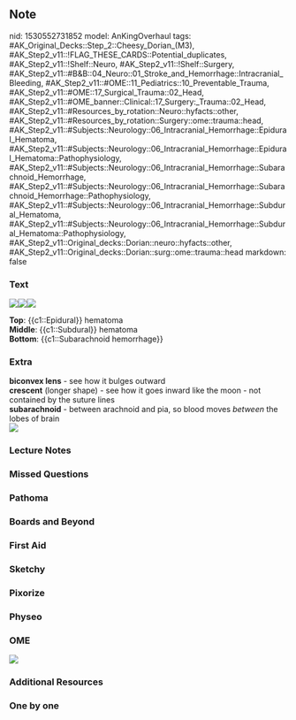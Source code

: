 ## Note
nid: 1530552731852
model: AnKingOverhaul
tags: #AK_Original_Decks::Step_2::Cheesy_Dorian_(M3), #AK_Step2_v11::!FLAG_THESE_CARDS::Potential_duplicates, #AK_Step2_v11::!Shelf::Neuro, #AK_Step2_v11::!Shelf::Surgery, #AK_Step2_v11::#B&B::04_Neuro::01_Stroke_and_Hemorrhage::Intracranial_Bleeding, #AK_Step2_v11::#OME::11_Pediatrics::10_Preventable_Trauma, #AK_Step2_v11::#OME::17_Surgical_Trauma::02_Head, #AK_Step2_v11::#OME_banner::Clinical::17_Surgery:_Trauma::02_Head, #AK_Step2_v11::#Resources_by_rotation::Neuro::hyfacts::other, #AK_Step2_v11::#Resources_by_rotation::Surgery::ome::trauma::head, #AK_Step2_v11::#Subjects::Neurology::06_Intracranial_Hemorrhage::Epidural_Hematoma, #AK_Step2_v11::#Subjects::Neurology::06_Intracranial_Hemorrhage::Epidural_Hematoma::Pathophysiology, #AK_Step2_v11::#Subjects::Neurology::06_Intracranial_Hemorrhage::Subarachnoid_Hemorrhage, #AK_Step2_v11::#Subjects::Neurology::06_Intracranial_Hemorrhage::Subarachnoid_Hemorrhage::Pathophysiology, #AK_Step2_v11::#Subjects::Neurology::06_Intracranial_Hemorrhage::Subdural_Hematoma, #AK_Step2_v11::#Subjects::Neurology::06_Intracranial_Hemorrhage::Subdural_Hematoma::Pathophysiology, #AK_Step2_v11::Original_decks::Dorian::neuro::hyfacts::other, #AK_Step2_v11::Original_decks::Dorian::surg::ome::trauma::head
markdown: false

### Text
<img src="paste-528448481132547.jpg"><img src=
"paste-1301654263562241.jpg"><img src="paste-1320251471953923.jpg">
<div>
  <b>Top</b>: {{c1::Epidural}} hematoma
</div>
<div>
  <b>Middle</b>: {{c1::Subdural}} hematoma
</div>
<div>
  <b>Bottom</b>: {{c1::Subarachnoid hemorrhage}}
</div>

### Extra
<div>
  <b>biconvex lens</b> - see how it bulges outward
</div>
<div>
  <b>crescent</b> (longer shape) - see how it goes inward like the
  moon - not contained by the suture lines
</div>
<div>
  <b>subarachnoid</b> - between arachnoid and pia, so blood moves
  <i>between</i> the lobes of brain
</div><img src="epidural-subdural-1-01.jpg">

### Lecture Notes


### Missed Questions


### Pathoma


### Boards and Beyond


### First Aid


### Sketchy


### Pixorize


### Physeo


### OME
<div class="ome-widget">
  <a href=
  "https://onlinemeded.org/spa/surgery-trauma/head/acquire?ref=anki">
  <img src="_OME_AnkiFlashcards_Lesson_3.png"></a>
</div>

### Additional Resources


### One by one

